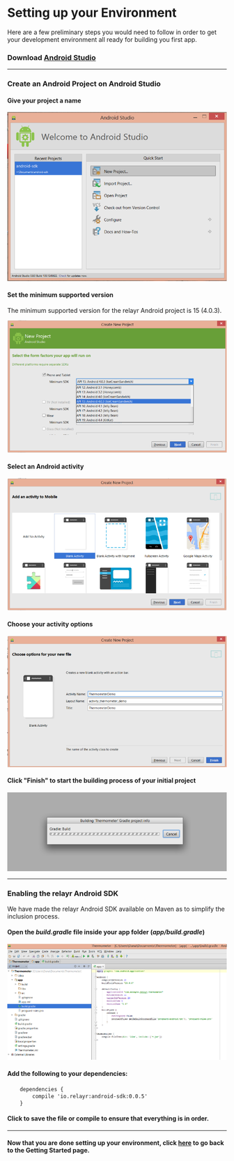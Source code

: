 # Setting up your Environment

Here are a few preliminary steps you would need to follow in order to get your development environment all ready for building you first app. 

### Download [Android Studio](https://developer.android.com/sdk/installing/studio.html)

----------

### Create an Android Project on Android Studio 

#### Give your project a name
<img src="assets/Project.png" class="center">

#### Set the minimum supported version
The minimum supported version for the relayr Android project is 15 (4.0.3).

<img src="assets/Version.png" class="center">

#### Select an Android activity

<img src="assets/Activity.png" class="center">

#### Choose your activity options

<img src="assets/ActivityOpt.png" class="center">

#### Click "Finish" to start the building process of your initial project

<img src="assets/Building.png" class="center"> 


----------

   
###  Enabling the relayr Android SDK 

We have made the relayr Android SDK available on Maven as to simplify the inclusion process.

#### Open the *build.gradle* file inside your app folder (*app/build.gradle*)

<img src="assets/SDKInclusion.png" class="center">

#### Add the following to your dependencies:
	    
	    dependencies {
	        compile 'io.relayr:android-sdk:0.0.5'
	    }

#### Click to save the file or compile to ensure that everything is in order.

----------

#### Now that you are done setting up your environment, click [here](https://developer.relayr.io/documents/Android/GettingStarted) to go back to the Getting Started page.